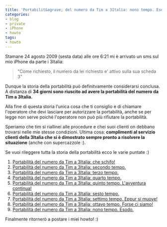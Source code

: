 ```yaml
---
title: 'Portabilit&agrave; del numero da Tim a 3Italia: nono tempo. Esodo.'
categories:
- blog
- private
- iPhone
- howto
tags:
- howto
---
```

Stamane 24 agosto 2009 (sesta data) alle ore 6:21 mi è arrivato un sms sul mio
iPhone da parte i 3Italia:

>"Come richiesto, il numero da lei richiesto e' attivo sulla sua scheda 3"
  
Dunque la storia della portabilità può definitvamente considerarsi conclusa. A
distanza di **34 giorni sono riuscito ad avere la portabilità del numero da
Tim a 3Italia.**

Alla fine di questa storia l'unica cosa che ti consiglio e di chiamare
l'operatore che devi lasciare per autorizzare la portabilità, anche se per
legge non serve poiché l'operatore non può più rifiutare la portabilità.

Speriamo che tim si riallinei alle procedure e chei suoi clienti on debbano
trovarsi nelle mie stesse condizioni. Ultima cosa: **complimenti al servizio
clienti della 3Italia che si è dimostrato sempre pronto a risolvere la
situazione** (anche con supercazzole :).

Se vuoi rileggere tutta la storia della portabilità ecco le varie puntate :)

  1. [Portabilità del numero da Tim a 3Italia: che schifo!]({{site.url}}/2009/08/14/portabilita-del-numero-da-tim-a-3italia-che-schifo/)
  2. [Portabilità del numero da Tim a 3Italia: secondo tempo.]({{site.url}}/2009/08/14/portabilita-del-numero-da-tim-a-3italia-secondo-tempo/)
  3. [Portabilità del numero da Tim a 3Italia: terzo tempo.]({{site.url}}/2009/08/19/portabilita-del-numero-da-tim-a-3italia-terzo-tempo/)
  4. [Portabilità del numero da Tim a 3Italia: quarto tempo.]({{site.url}}/2009/08/19/portabilita-del-numero-da-tim-a-3italia-quarto-tempo/)
  5. [Portabilità del numero da Tim a 3Italia: quinto tempo. L'avventura continua!]({{site.url}}/2009/08/19/portabilita-del-numero-da-tim-a-3italia-quinto-tempo-lavventura-continua/)
  6. [Portabilità del numero da Tim a 3Italia: sesto tempo.]({{site.url}}/2009/08/19/portabilita-del-numero-da-tim-a-3italia-sesto-tempo/)
  7. [Portabilità del numero da Tim a 3Italia: settimo tempo. Eppur si muove!]({{site.url}}/2009/08/19/portabilita-del-numero-da-tim-a-3italia-settimo-tempo-eppur-si-muove/)
  8. [Portabilità del numero da Tim a 3Italia: ottavo tempo. Forse ci siamo!]({{site.url}}/2009/08/20/portabilita-del-numero-da-tim-a-3italia-ottavo-tempo-forse-ci-siamo/)
  9. [Portabilità del numero da Tim a 3Italia: nono tempo. Esodo.]({{site.url}}/2009/08/24/portabilita-del-numero-da-tim-a-3italia-nono-tempo-esodo/)
  
Finalmente ritornerò a postare i miei howto! :)